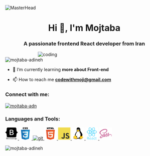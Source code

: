![MasterHead](https://d585tldpucybw.cloudfront.net/sfimages/default-source/blogs/templates/kendoreactt2_1200x30349b83dece724431696abccd365055589.png?sfvrsn=6f1e84c4_2)
<h1 align="center">Hi 👋, I'm Mojtaba</h1>
<h3 align="center">A passionate frontend React developer from Iran</h3>
<img align="right" alt="coding" width="400" src="https://camo.githubusercontent.com/c6116c580cfbf309c64937450bd28d373c8221f4e0a4a3a6e237b40feee4f2ee/68747470733a2f2f63646e2e6472696262626c652e636f6d2f75736572732f313733323336382f73637265656e73686f74732f31313238393833372f776f726b5f66726f6d5f686f6d5f73697a652e676966">

<p align="left"> <img src="https://komarev.com/ghpvc/?username=mojtaba-adineh&label=Profile%20views&color=0e75b6&style=flat" alt="mojtaba-adineh" /> </p>

- 🌱 I’m currently learning **more about Front-end**

- 📫 How to reach me **codewithmoji@gmail.com**

<h3 align="left">Connect with me:</h3>
<p align="left">
<a href="https://instagram.com/mojtaba-adn" target="blank"><img align="center" src="https://raw.githubusercontent.com/rahuldkjain/github-profile-readme-generator/master/src/images/icons/Social/instagram.svg" alt="mojtaba-adn" height="30" width="40" /></a>
</p>

<h3 align="left">Languages and Tools:</h3>
<p align="left"> <a href="https://getbootstrap.com" target="_blank" rel="noreferrer"> <img src="https://raw.githubusercontent.com/devicons/devicon/master/icons/bootstrap/bootstrap-plain-wordmark.svg" alt="bootstrap" width="40" height="40"/> </a> <a href="https://www.w3schools.com/css/" target="_blank" rel="noreferrer"> <img src="https://raw.githubusercontent.com/devicons/devicon/master/icons/css3/css3-original-wordmark.svg" alt="css3" width="40" height="40"/> </a> <a href="https://git-scm.com/" target="_blank" rel="noreferrer"> <img src="https://www.vectorlogo.zone/logos/git-scm/git-scm-icon.svg" alt="git" width="40" height="40"/> </a> <a href="https://www.w3.org/html/" target="_blank" rel="noreferrer"> <img src="https://raw.githubusercontent.com/devicons/devicon/master/icons/html5/html5-original-wordmark.svg" alt="html5" width="40" height="40"/> </a> <a href="https://developer.mozilla.org/en-US/docs/Web/JavaScript" target="_blank" rel="noreferrer"> <img src="https://raw.githubusercontent.com/devicons/devicon/master/icons/javascript/javascript-original.svg" alt="javascript" width="40" height="40"/> </a> <a href="https://www.linux.org/" target="_blank" rel="noreferrer"> <img src="https://raw.githubusercontent.com/devicons/devicon/master/icons/linux/linux-original.svg" alt="linux" width="40" height="40"/> </a> <a href="https://reactjs.org/" target="_blank" rel="noreferrer"> <img src="https://raw.githubusercontent.com/devicons/devicon/master/icons/react/react-original-wordmark.svg" alt="react" width="40" height="40"/> </a> <a href="https://sass-lang.com" target="_blank" rel="noreferrer"> <img src="https://raw.githubusercontent.com/devicons/devicon/master/icons/sass/sass-original.svg" alt="sass" width="40" height="40"/> </a> </p>

<p><img align="center" src="https://github-readme-stats.vercel.app/api/top-langs?username=mojtaba-adineh&show_icons=true&locale=en&layout=compact" alt="mojtaba-adineh" /></p>
